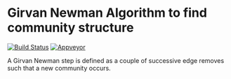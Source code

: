 # Girvan Newman Algorithm to find community structure
[![Build Status](https://travis-ci.com/zhaofeng-shu33/Girvan-Newman.svg?branch=master)](https://travis-ci.com/zhaofeng-shu33/Girvan-Newman)
[![Appveyor](https://ci.appveyor.com/api/projects/status/github/zhaofeng-shu33/girvan-newman?branch=master&svg=true)](https://ci.appveyor.com/project/zhaofeng-shu33/girvan-newman)

A Girvan Newman step is defined as a couple of successive edge removes such that a new community occurs.

